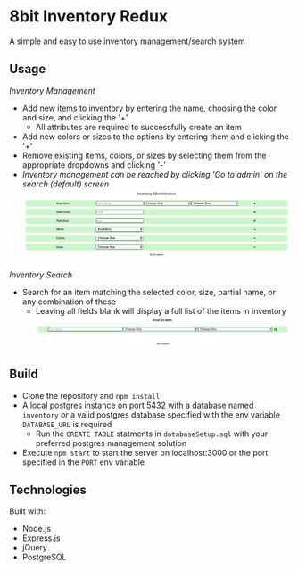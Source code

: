 8bit Inventory Redux
====================
A simple and easy to use inventory management/search system

Usage
-----
*Inventory Management*
* Add new items to inventory by entering the name, choosing the color and size, and clicking the '+'
    * All attributes are required to successfully create an item
* Add new colors or sizes to the options by entering them and clicking the '+'
* Remove existing items, colors, or sizes by selecting them from the appropriate dropdowns and clicking '-'
* *Inventory management can be reached by clicking 'Go to admin' on the search (default) screen*
![admin](/images/admin.png "Admin Page")

*Inventory Search*
* Search for an item matching the selected color, size, partial name, or any combination of these
    * Leaving all fields blank will display a full list of the items in inventory
![search](/images/search.png "Search Page")

Build
-----
* Clone the repository and `npm install`
* A local postgres instance on port 5432 with a database named `inventory` *or* a valid postgres database specified with the env variable `DATABASE_URL` is required
    * Run the `CREATE TABLE` statments in `databaseSetup.sql` with your preferred postgres management solution
* Execute `npm start` to start the server on localhost:3000 or the port specified in the `PORT` env variable

Technologies
------------
Built with:
* Node.js
* Express.js
* jQuery
* PostgreSQL
